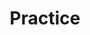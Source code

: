 ---
title: Practice
description: Learn how to help others
order: 1
template: coltrane/content.html
active: ok
link: /Practice/
image: images/profiles/playful.jpg
publish_date: 2024-04-16 19:26:02
---